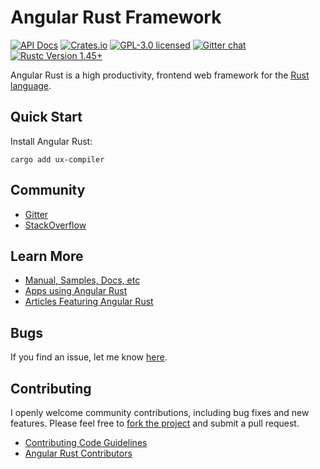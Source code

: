 # Angular Rust Framework

[![API Docs][docrs-badge]][docrs-url]
[![Crates.io][crates-badge]][crates-url]
[![GPL-3.0 licensed][license-badge]][license-url]
[![Gitter chat][gitter-badge]][gitter-url]
[![Rustc Version 1.45+][rust-badge]][rust-url]
 
[docrs-badge]: https://img.shields.io/docsrs/ux-compiler?style=flat-square
[docrs-url]: https://docs.rs/ux-compiler/
[crates-badge]: https://img.shields.io/crates/v/ux-compiler.svg?style=flat-square
[crates-url]: https://crates.io/crates/ux-compiler
[license-badge]: https://img.shields.io/badge/license-GPL--3.0-green.svg?style=flat-square
[license-url]: https://github.com/angular-rust/ux-compiler/blob/master/LICENSE
[gitter-badge]: https://img.shields.io/gitter/room/angular_rust/angular_rust.svg?style=flat-square
[gitter-url]: https://gitter.im/angular_rust/angular_rust
[rust-badge]: https://img.shields.io/badge/rustc-1.45-lightgrey.svg?style=flat-square
[rust-url]: https://blog.rust-lang.org/2020/07/16/Rust-1.45.0.html

Angular Rust is a high productivity, frontend web framework for the [Rust language](https://www.rust-lang.org/).

## Quick Start

Install Angular Rust:

	cargo add ux-compiler


## Community

* [Gitter](https://gitter.im/angular_rust/community)
* [StackOverflow](https://stackoverflow.com/questions/tagged/angular-rust)


## Learn More

* [Manual, Samples, Docs, etc](https://angular-rust.github.io/)
* [Apps using Angular Rust](https://github.com/angular-rust/ux-compiler/wiki/Apps-in-the-Wild)
* [Articles Featuring Angular Rust](https://github.com/angular-rust/ux-compiler/wiki/Articles)

## Bugs ##
If you find an issue, let me know [here](https://github.com/angular-rust/ux-compiler/issues/new).

## Contributing
I openly welcome community contributions, including bug fixes and new features. Please feel free to [fork the project](https://github.com/angular-rust/ux-compiler/fork) and submit a pull request.

* [Contributing Code Guidelines](https://github.com/angular-rust/ux-compiler/blob/main/CONTRIBUTING.md)
* [Angular Rust Contributors](https://github.com/angular-rust/ux-compiler/graphs/contributors)
